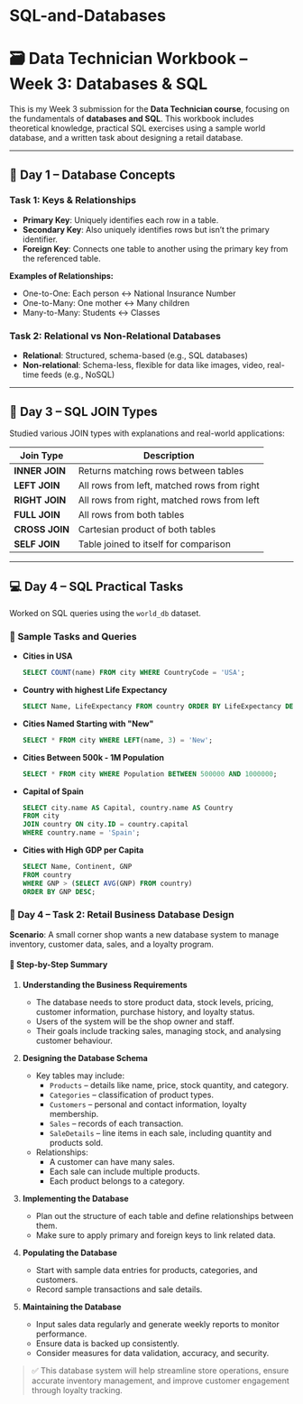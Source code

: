 # SQL-and-Databases

# 🗃️ Data Technician Workbook – Week 3: Databases & SQL

This is my Week 3 submission for the **Data Technician course**, focusing on the fundamentals of **databases and SQL**. This workbook includes theoretical knowledge, practical SQL exercises using a sample world database, and a written task about designing a retail database.

---

## 🧠 Day 1 – Database Concepts

### Task 1: Keys & Relationships

- **Primary Key**: Uniquely identifies each row in a table.
- **Secondary Key**: Also uniquely identifies rows but isn’t the primary identifier.
- **Foreign Key**: Connects one table to another using the primary key from the referenced table.

**Examples of Relationships:**
- One-to-One: Each person ↔ National Insurance Number
- One-to-Many: One mother ↔ Many children
- Many-to-Many: Students ↔ Classes

### Task 2: Relational vs Non-Relational Databases

- **Relational**: Structured, schema-based (e.g., SQL databases)
- **Non-relational**: Schema-less, flexible for data like images, video, real-time feeds (e.g., NoSQL)

---

## 🔄 Day 3 – SQL JOIN Types

Studied various JOIN types with explanations and real-world applications:

| Join Type     | Description |
|---------------|-------------|
| **INNER JOIN** | Returns matching rows between tables |
| **LEFT JOIN**  | All rows from left, matched rows from right |
| **RIGHT JOIN** | All rows from right, matched rows from left |
| **FULL JOIN**  | All rows from both tables |
| **CROSS JOIN** | Cartesian product of both tables |
| **SELF JOIN**  | Table joined to itself for comparison |

---

## 💻 Day 4 – SQL Practical Tasks

Worked on SQL queries using the `world_db` dataset.

### 🧾 Sample Tasks and Queries

- **Cities in USA**
  ```sql
  SELECT COUNT(name) FROM city WHERE CountryCode = 'USA';

- **Country with highest Life Expectancy**
  ```sql
  SELECT Name, LifeExpectancy FROM country ORDER BY LifeExpectancy DESC LIMIT 5;

- **Cities Named Starting with "New"**
  ```sql
  SELECT * FROM city WHERE LEFT(name, 3) = 'New';

- **Cities Between 500k - 1M Population**
  ```sql
  SELECT * FROM city WHERE Population BETWEEN 500000 AND 1000000;

- **Capital of Spain**
  ```sql
  SELECT city.name AS Capital, country.name AS Country
  FROM city
  JOIN country ON city.ID = country.capital
  WHERE country.name = 'Spain';

- **Cities with High GDP per Capita**
  ```sql
  SELECT Name, Continent, GNP
  FROM country
  WHERE GNP > (SELECT AVG(GNP) FROM country)
  ORDER BY GNP DESC;

### 📝 Day 4 – Task 2: Retail Business Database Design

**Scenario**: A small corner shop wants a new database system to manage inventory, customer data, sales, and a loyalty program.

#### 📌 Step-by-Step Summary

1. **Understanding the Business Requirements**
   - The database needs to store product data, stock levels, pricing, customer information, purchase history, and loyalty status.
   - Users of the system will be the shop owner and staff.
   - Their goals include tracking sales, managing stock, and analysing customer behaviour.

2. **Designing the Database Schema**
   - Key tables may include:
     - `Products` – details like name, price, stock quantity, and category.
     - `Categories` – classification of product types.
     - `Customers` – personal and contact information, loyalty membership.
     - `Sales` – records of each transaction.
     - `SaleDetails` – line items in each sale, including quantity and products sold.
   - Relationships:
     - A customer can have many sales.
     - Each sale can include multiple products.
     - Each product belongs to a category.

3. **Implementing the Database**
   - Plan out the structure of each table and define relationships between them.
   - Make sure to apply primary and foreign keys to link related data.

4. **Populating the Database**
   - Start with sample data entries for products, categories, and customers.
   - Record sample transactions and sale details.

5. **Maintaining the Database**
   - Input sales data regularly and generate weekly reports to monitor performance.
   - Ensure data is backed up consistently.
   - Consider measures for data validation, accuracy, and security.

> ✅ This database system will help streamline store operations, ensure accurate inventory management, and improve customer engagement through loyalty tracking.
  



